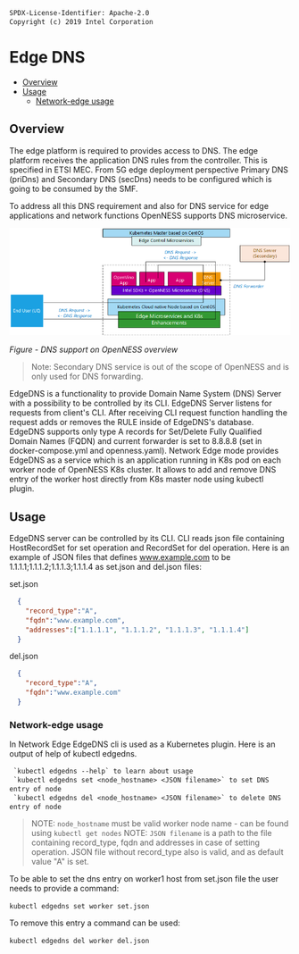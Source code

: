 ```text
SPDX-License-Identifier: Apache-2.0
Copyright (c) 2019 Intel Corporation
```
<!-- omit in toc -->
# Edge DNS
- [Overview](#overview)
- [Usage](#usage)
  - [Network-edge usage](#network-edge-usage)

## Overview 
The edge platform is required to provides access to DNS. The edge platform receives the application DNS rules from the controller. This is specified in ETSI MEC. From 5G edge deployment perspective Primary DNS (priDns) and Secondary DNS (secDns) needs to be configured which is going to be consumed by the SMF. 

To address all this DNS requirement and also for DNS service for edge applications and network functions OpenNESS supports DNS microservice. 

![DNS support on OpenNESS overview](dns-images/dns1.png)

_Figure - DNS support on OpenNESS overview_

> Note: Secondary DNS service is out of the scope of OpenNESS and is only used for DNS forwarding.

EdgeDNS is a functionality to provide Domain Name System (DNS) Server with a possibility to be controlled by its CLI. EdgeDNS Server listens for requests from client's CLI. After receiving CLI request function handling the request adds or removes the RULE inside of EdgeDNS's database. EdgeDNS supports only type A records for Set/Delete Fully Qualified Domain Names (FQDN) and current forwarder is set to 8.8.8.8 (set in docker-compose.yml and openness.yaml). Network Edge mode provides EdgeDNS as a service which is an application running in K8s pod on each worker node of OpenNESS K8s cluster. It allows to add and remove DNS entry of the worker host directly from K8s master node using kubectl plugin.

## Usage

EdgeDNS server can be controlled by its CLI. CLI reads json file containing HostRecordSet for set operation and RecordSet for del operation. Here is an example of JSON files that defines www.example.com to be 1.1.1.1;1.1.1.2;1.1.1.3;1.1.1.4 as set.json and del.json files:

set.json
```json  
  {
    "record_type":"A",
    "fqdn":"www.example.com",
    "addresses":["1.1.1.1", "1.1.1.2", "1.1.1.3", "1.1.1.4"]
  }
```

del.json
```json
  {
    "record_type":"A",
    "fqdn":"www.example.com"
  }
```

### Network-edge usage

In Network Edge EdgeDNS cli is used as a Kubernetes plugin. Here is an output of help of kubectl edgedns.

```
 `kubectl edgedns --help` to learn about usage
 `kubectl edgedns set <node_hostname> <JSON filename>` to set DNS entry of node
 `kubectl edgedns del <node_hostname> <JSON filename>` to delete DNS entry of node
```


> NOTE: `node_hostname` must be valid worker node name - can be found using `kubectl get nodes`
> NOTE: `JSON filename` is a path to the file containing record_type, fqdn and addresses in case of setting operation. JSON file without record_type also is valid, and as default value "A" is set.

To be able to set the dns entry on worker1 host from set.json file the user needs to provide a command:

`kubectl edgedns set worker set.json`

To remove this entry a command can be used:

`kubectl edgedns del worker del.json`

